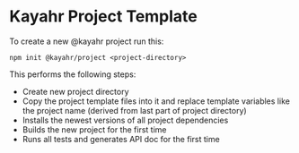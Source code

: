 # Kayahr Project Template

To create a new @kayahr project run this:

    npm init @kayahr/project <project-directory>

This performs the following steps:

* Create new project directory
* Copy the project template files into it and replace template variables like the project name (derived from last part of project directory)
* Installs the newest versions of all project dependencies
* Builds the new project for the first time
* Runs all tests and generates API doc for the first time
